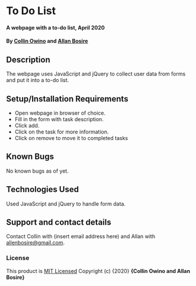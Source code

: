 # To Do List

#### A webpage with a to-do list, April 2020

#### By **[Collin Owino](https://github.com/Collin9726)** and **[Allan Bosire](https://github.com/iAllan)**

## Description

The webpage uses JavaScript and jQuery to collect user data from forms and put it into a to-do list.

## Setup/Installation Requirements

- Open webpage in browser of choice.
- Fill in the form with task description.
- Click add.
- Click on the task for more information.
- Click on remove to move it to completed tasks

## Known Bugs

No known bugs as of yet.

## Technologies Used

Used JavaScript and jQuery to handle form data.

## Support and contact details

Contact Collin with (insert email address here) and Allan with allenbosire@gmail.com.

### License

This product is [MIT Licensed]()
Copyright (c) {2020} **{Collin Owino and Allan Bosire}**
